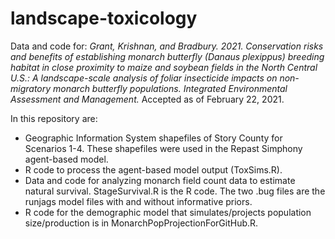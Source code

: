 # landscape-toxicology
Data and code for:
*Grant, Krishnan, and Bradbury. 2021. Conservation risks and benefits of establishing monarch butterfly (Danaus plexippus) breeding habitat in close proximity to maize and soybean fields in the North Central U.S.: A landscape-scale analysis of foliar insecticide impacts on non-migratory monarch butterfly populations. Integrated Environmental Assessment and Management.* Accepted as of February 22, 2021. 

In this repository are:
  * Geographic Information System shapefiles of Story County for Scenarios 1-4. These shapefiles were used in the Repast Simphony agent-based model.
  * R code to process the agent-based model output (ToxSims.R). 
  * Data and code for analyzing monarch field count data to estimate natural survival. StageSurvival.R is the R code. The two .bug files are the runjags model files with and without informative priors. 
  * R code for the demographic model that simulates/projects population size/production is in MonarchPopProjectionForGitHub.R.
  
